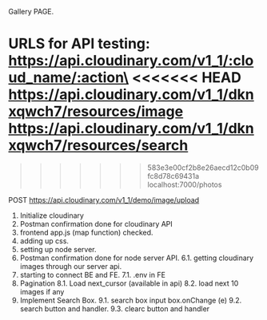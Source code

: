 Gallery PAGE.

URLS for API testing:
https://api.cloudinary.com/v1_1/:cloud_name/:action\
<<<<<<< HEAD
https://api.cloudinary.com/v1_1/dknxqwch7/resources/image
https://api.cloudinary.com/v1_1/dknxqwch7/resources/search
=======

>>>>>>> 583e3e00cf2b8e26aecd12c0b09fc8d78c69431a
localhost:7000/photos

POST https://api.cloudinary.com/v1_1/demo/image/upload

1. Initialize cloudinary
2. Postman confirmation done for cloudinary API
3. frontend app.js (map function) checked.
4. adding up css.
5. setting up node server.
6. Postman confirmation done for node server API.
   6.1. getting cloudinary images through our server api.
7. starting to connect BE and FE.
   7.1. .env in FE
8. Pagination
   8.1. Load next_cursor (available in api)
   8.2. load next 10 images if any
9. Implement Search Box.
   9.1. search box input box.onChange (e)
   9.2. search button and handler.
   9.3. clearc button and handler
